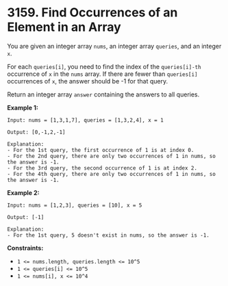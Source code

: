 # 3159. Find Occurrences of an Element in an Array

You are given an integer array `nums`, an integer array `queries`, and an integer `x`.

For each `queries[i]`, you need to find the index of the `queries[i]-th` occurrence of `x` in the `nums` array. If there are fewer than `queries[i]` occurrences of `x`, the answer should be -1 for that query.

Return an integer array `answer` containing the answers to all queries.

**Example 1:**

```()
Input: nums = [1,3,1,7], queries = [1,3,2,4], x = 1

Output: [0,-1,2,-1]

Explanation:
- For the 1st query, the first occurrence of 1 is at index 0.
- For the 2nd query, there are only two occurrences of 1 in nums, so the answer is -1.
- For the 3rd query, the second occurrence of 1 is at index 2.
- For the 4th query, there are only two occurrences of 1 in nums, so the answer is -1.
```

**Example 2:**

```()
Input: nums = [1,2,3], queries = [10], x = 5

Output: [-1]

Explanation:
- For the 1st query, 5 doesn't exist in nums, so the answer is -1.
```

**Constraints:**

- `1 <= nums.length, queries.length <= 10^5`
- `1 <= queries[i] <= 10^5`
- `1 <= nums[i], x <= 10^4`

